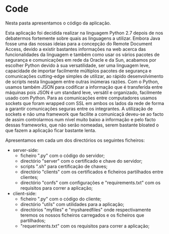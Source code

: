 # Code

Nesta pasta apresentamos o código da aplicação. 

Esta aplicação foi decidida realizar na linguagem Python 2.7 depois de nos debatermos fortemente sobre quais as linguagens a utilizar. 
Embora Java fosse uma das nossas ideias para a concepção do Remote Document Access, devido a existir bastantes informações na web acerca das funcionalidades da linguagem e também como usar os vários pacotes de segurança e comunicações em rede da Oracle e da Sun, acabamos por escolher Python devido à sua versatilidade, ser uma linguagem leve, capacidade de importar facilmente múltiplos pacotes de segurança e comunicações cutting-edge simples de utilizar, ao rápido desenvolvimento de scripts nesta linguagem entre outras inúmeras razões. 
Com o Python, usamos também JSON para codificar a informação que é transferida entre máquinas pois JSON é um standard leve, versátil e organizado, facilmente usado com Python. 
Para as comunicações entre computadores usamos sockets que foram wrapped com SSL em ambos os lados da rede de forma a garantir comunicações seguras entre os integrantes. 
A utilização de sockets e não uma framework que facilite a comunicaçã deveu-se ao facto de assim controlarmos num nível muito baixo a informação e pelo facto dessas frameworks, que não serão nomeadas, serem bastante bloated o que fazem a aplicação ficar bastante lenta.

Apresentamos em cada um dos directórios os seguintes ficheiros:
- server-side: 
  - ficheiro ".py" com o código do servidor;
  - directório "server" com o certificado e chave do servidor;
  - scripts ".sh" para certificação de chaves;
  - directório "clients" com os certificados e ficheiros partilhados entre clientes;
  - directório "confs" com configurações e "requirements.txt" com os requisitos para correr a aplicação;
- client-side: 
  - ficheiro ".py" com o código do cliente;
  - directório "utils" com utilidades para a aplicação;
  - directórios "myfiles" e "mysharedfiles" onde respectivamente teremos os nossos ficheiros carregados e os ficheiros que partilhados;
  - "requeriments.txt" com os requisitos para correr a aplicação;
